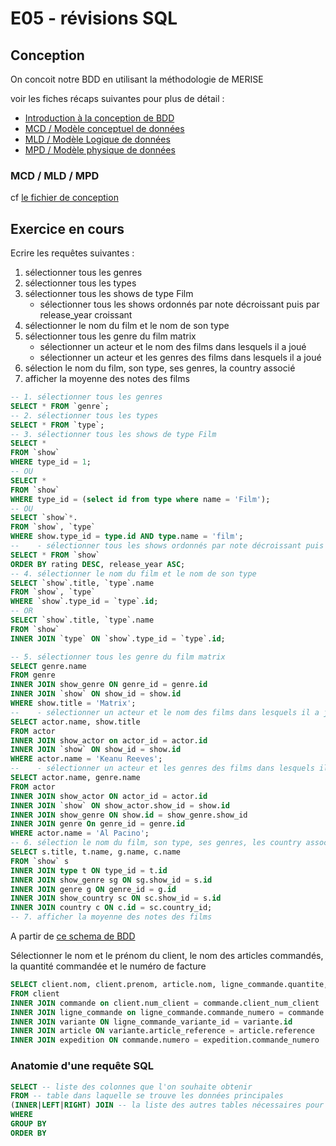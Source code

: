# E05 - révisions SQL

## Conception

On concoit notre BDD en utilisant la méthodologie de MERISE

voir les fiches récaps suivantes pour plus de détail :

- [Introduction à la conception de BDD](https://kourou.oclock.io/ressources/fiche-recap/introduction/)
- [MCD / Modèle conceptuel de données](https://kourou.oclock.io/ressources/fiche-recap/mcd-modele-conceptuel-de-donnees/)
- [MLD / Modèle Logique de données](https://kourou.oclock.io/ressources/fiche-recap/mld/)
- [MPD / Modèle physique de données](https://kourou.oclock.io/ressources/fiche-recap/mpd/)

### MCD / MLD / MPD

cf [le fichier de conception](conception.md)

## Exercice en cours

Ecrire les requêtes suivantes :

1. sélectionner tous les genres
2. sélectionner tous les types
3. sélectionner tous les shows de type Film
   - sélectionner tous les shows ordonnés par note décroissant puis par release_year croissant
4. sélectionner le nom du film et le nom de son type
5. sélectionner tous les genre du film matrix
   - sélectionner un acteur et le nom des films dans lesquels il a joué
   - sélectionner un acteur et les genres des films dans lesquels il a joué
6. sélection le nom du film, son type, ses genres, la country associé
7. afficher la moyenne des notes des films

```sql
-- 1. sélectionner tous les genres
SELECT * FROM `genre`;
-- 2. sélectionner tous les types
SELECT * FROM `type`;
-- 3. sélectionner tous les shows de type Film
SELECT *
FROM `show`
WHERE type_id = 1;
-- OU
SELECT *
FROM `show`
WHERE type_id = (select id from type where name = 'Film');
-- OU
SELECT `show`*.
FROM `show`, `type`
WHERE show.type_id = type.id AND type.name = 'film';
--    - sélectionner tous les shows ordonnés par note décroissant puis par release_year croissant
SELECT * FROM `show`
ORDER BY rating DESC, release_year ASC;
-- 4. sélectionner le nom du film et le nom de son type
SELECT `show`.title, `type`.name
FROM `show`, `type`
WHERE `show`.type_id = `type`.id;
-- OR 
SELECT `show`.title, `type`.name
FROM `show`
INNER JOIN `type` ON `show`.type_id = `type`.id;

-- 5. sélectionner tous les genre du film matrix
SELECT genre.name
FROM genre
INNER JOIN show_genre ON genre_id = genre.id
INNER JOIN `show` ON show_id = show.id
WHERE show.title = 'Matrix';
--    - sélectionner un acteur et le nom des films dans lesquels il a joué
SELECT actor.name, show.title
FROM actor
INNER JOIN show_actor on actor_id = actor.id
INNER JOIN `show` ON show_id = show.id
WHERE actor.name = 'Keanu Reeves';
--    - sélectionner un acteur et les genres des films dans lesquels il a joué
SELECT actor.name, genre.name
FROM actor
INNER JOIN show_actor ON actor_id = actor.id
INNER JOIN `show` ON show_actor.show_id = show.id
INNER JOIN show_genre ON show.id = show_genre.show_id
INNER JOIN genre On genre_id = genre.id
WHERE actor.name = 'Al Pacino';
-- 6. sélection le nom du film, son type, ses genres, les country associé
SELECT s.title, t.name, g.name, c.name
FROM `show` s
INNER JOIN type t ON type_id = t.id
INNER JOIN show_genre sg ON sg.show_id = s.id
INNER JOIN genre g ON genre_id = g.id
INNER JOIN show_country sc ON sc.show_id = s.id
INNER JOIN country c ON c.id = sc.country_id;
-- 7. afficher la moyenne des notes des films
```

A partir de [ce schema de BDD](https://user.oc-static.com/upload/2021/10/15/16343132431507_image11.png)

Sélectionner le nom et le prénom du client, le nom des articles commandés, la quantité commandée et le numéro de facture

```sql
SELECT client.nom, client.prenom, article.nom, ligne_commande.quantite, expedition.facture_numero
FROM client
INNER JOIN commande on client.num_client = commande.client_num_client
INNER JOIN ligne_commande on ligne_commande.commande_numero = commande.numero
INNER JOIN variante ON ligne_commande_variante_id = variante.id
INNER JOIN article ON variante.article_reference = article.reference
INNER JOIN expedition ON commande.numero = expedition.commande_numero
```

### Anatomie d'une requête SQL

```sql
SELECT -- liste des colonnes que l'on souhaite obtenir
FROM -- table dans laquelle se trouve les données principales
(INNER|LEFT|RIGHT) JOIN -- la liste des autres tables nécessaires pour la requete
WHERE
GROUP BY
ORDER BY
```
